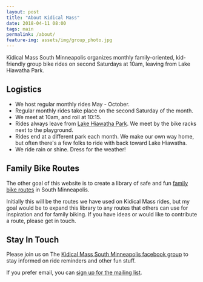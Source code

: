 ```yaml
---
layout: post
title: "About Kidical Mass"
date: 2018-04-11 08:00
tags: main
permalink: /about/
feature-img: assets/img/group_photo.jpg
---
```

Kidical Mass South Minneapolis organizes monthly family-oriented, kid-friendly group bike rides on second Saturdays at 10am, leaving from Lake Hiawatha Park.

## Logistics
* We host regular monthly rides May - October.
* Regular monthly rides take place on the second Saturday of the month.
* We meet at 10am, and roll at 10:15.
* Rides always leave from [Lake Hiawatha Park](https://www.minneapolisparks.org/parks__destinations/parks__lakes/lake_hiawatha_park/). We meet by the bike racks next to the playground.
* Rides end at a different park each month. We make our own way home, but often there's a few folks to ride with back toward Lake Hiawatha.
* We ride rain or shine. Dress for the weather!

## Family Bike Routes
The other goal of this website is to create a library of safe and fun [family bike routes](/family-bike-routes/) in South Minneapolis.

Initially this will be the routes we have used on Kidical Mass rides, but my goal would be to expand this library to any routes that others can use for inspiration and for family biking. If you have ideas or would like to contribute a route, please get in touch.

## Stay In Touch
Please join us on The [Kidical Mass South Minneapolis facebook group](https://www.facebook.com/groups/kidicalmassmpls/) to stay informed on ride reminders and other fun stuff.

If you prefer email, you can [sign up for the mailing list](http://eepurl.com/do4hJX).

